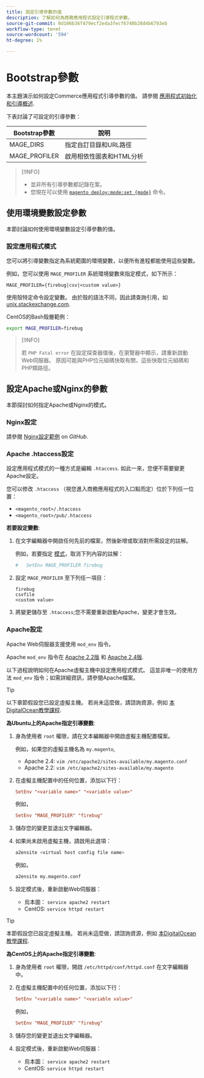 ```yaml
---
title: 設定引導參數的值
description: 了解如何為商務應用程式設定引導程式參數。
source-git-commit: 0d106b36f479ecf2eda3fecf6740b28d4b6793eb
workflow-type: tm+mt
source-wordcount: '594'
ht-degree: 1%

---
```



# Bootstrap參數

本主題演示如何設定Commerce應用程式引導參數的值。 請參閱 [應用程式初始化和引導概述](initialization.md).

下表討論了可設定的引導參數：

| Bootstrap參數 | 說明 |
| ------------------- | -------------------------------------------- |
| MAGE_DIRS | 指定自訂目錄和URL路徑 |
| MAGE_PROFILER | 啟用相依性圖表和HTML分析 |

>[!INFO]
>
>- 並非所有引導參數都記錄在案。
>- 您現在可以使用 [`magento deploy:mode:set {mode}`](../cli/set-mode.md) 命令。


## 使用環境變數設定參數

本節討論如何使用環境變數設定引導參數的值。

### 設定應用程式模式

您可以將引導變數指定為系統範圍的環境變數，以便所有進程都能使用這些變數。

例如，您可以使用 `MAGE_PROFILER` 系統環境變數來指定模式，如下所示：

```terminal
MAGE_PROFILER={firebug|csv|<custom value>}
```

使用殼特定命令設定變數。 由於殼的語法不同，因此請查詢引用，如 [unix.stackexchange.com][unix-stackx].

CentOS的Bash殼層範例：

```bash
export MAGE_PROFILER=firebug
```

>[!INFO]
>
>若 `PHP Fatal error` 在設定探查器值後，在瀏覽器中顯示，請重新啟動Web伺服器。 原因可能與PHP位元組碼快取有關，這些快取位元組碼和PHP類路徑。

## 設定Apache或Nginx的參數

本節探討如何指定Apache或Nginx的模式。

### Nginx設定

請參閱 [Nginx設定範例] on _GitHub_.

### Apache .htaccess設定

設定應用程式模式的一種方式是編輯 `.htaccess`. 如此一來，您便不需要變更Apache設定。

您可以修改 `.htaccess` （視您進入商務應用程式的入口點而定）位於下列任一位置：

- `<magento_root>/.htaccess`
- `<magento_root>/pub/.htaccess`

**若要設定變數**:

1. 在文字編輯器中開啟任何先前的檔案，然後新增或取消對所需設定的註解。

   例如，若要指定 [模式](application-modes.md)，取消下列內容的註解：

   ```conf
   #   SetEnv MAGE_PROFILER firebug
   ```

1. 設定 `MAGE_PROFILER` 至下列任一項目：

   ```terminal
   firebug
   csvfile
   <custom value>
   ```

1. 將變更儲存至 `.htaccess`;您不需要重新啟動Apache，變更才會生效。

### Apache設定

Apache Web伺服器支援使用 `mod_env` 指令。

Apache `mod_env` 指令在 [Apache 2.2版] 和 [Apache 2.4版].

以下過程說明如何在Apache虛擬主機中設定應用程式模式。 這並非唯一的使用方法 `mod_env` 指令；如需詳細資訊，請參閱Apache檔案。

>[!TIP]
>
>以下章節假設您已設定虛擬主機。 若尚未這麼做，請諮詢資源，例如 [本DigitalOcean教學課程](https://www.digitalocean.com/community/tutorials/how-to-set-up-apache-virtual-hosts-on-ubuntu-14-04-lts).

**為Ubuntu上的Apache指定引導變數**:

1. 身為使用者 `root` 權限，請在文本編輯器中開啟虛擬主機配置檔案。

   例如，如果您的虛擬主機名為 `my.magento`,

   - Apache 2.4: `vim /etc/apache2/sites-available/my.magento.conf`
   - Apache 2.2: `vim /etc/apache2/sites-available/my.magento`

1. 在虛擬主機配置中的任何位置，添加以下行：

   ```conf
   SetEnv "<variable name>" "<variable value>"
   ```

   例如，

   ```conf
   SetEnv "MAGE_PROFILER" "firebug"
   ```

1. 儲存您的變更並退出文字編輯器。
1. 如果尚未啟用虛擬主機，請啟用此選項：

   ```bash
   a2ensite <virtual host config file name>
   ```

   例如，

   ```bash
   a2ensite my.magento.conf
   ```

1. 設定模式後，重新啟動Web伺服器：

   - 烏本圖： `service apache2 restart`
   - CentOS: `service httpd restart`

>[!TIP]
>
>本節假設您已設定虛擬主機。 若尚未這麼做，請諮詢資源，例如 [本DigitalOcean教學課程](https://www.digitalocean.com/community/tutorials/how-to-set-up-apache-virtual-hosts-on-centos-6).

**為CentOS上的Apache指定引導變數**:

1. 身為使用者 `root` 權限，開啟 `/etc/httpd/conf/httpd.conf` 在文字編輯器中。

1. 在虛擬主機配置中的任何位置，添加以下行：

   ```conf
   SetEnv "<variable name>" "<variable value>"
   ```

   例如，

   ```conf
   SetEnv "MAGE_PROFILER" "firebug"
   ```

1. 儲存您的變更並退出文字編輯器。

1. 設定模式後，重新啟動Web伺服器：

   - 烏本圖： `service apache2 restart`
   - CentOS: `service httpd restart`

<!-- link definitions -->

[Apache 2.2版]: https://httpd.apache.org/docs/2.2/mod/mod_env.html#setenv
[Apache 2.4版]: https://httpd.apache.org/docs/2.4/mod/mod_env.html#setenv
[Nginx設定範例]: https://github.com/magento/magento2/blob/2.4/nginx.conf.sample#L16
[unix-stackx]: https://unix.stackexchange.com/questions/117467/how-to-permanently-set-environmental-variables
